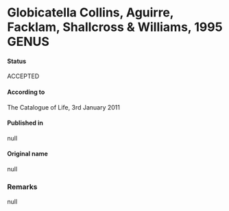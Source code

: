# Globicatella Collins, Aguirre, Facklam, Shallcross & Williams, 1995 GENUS

#### Status
ACCEPTED

#### According to
The Catalogue of Life, 3rd January 2011

#### Published in
null

#### Original name
null

### Remarks
null